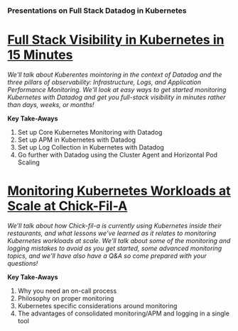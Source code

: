 ### Presentations on Full Stack Datadog in Kubernetes

# [Full Stack Visibility in Kubernetes in 15 Minutes](https://github.com/themsquared/full-stack-k8s-datadog/blob/master/Presentations/Full%20Stack%20Visibility%20in%20Kubernetes%20in%2015%20Minutes.pdf)

*We'll talk about Kuberentes mointoring in the context of Datadog and the three pillars of observability: Infrastructure, Logs, and Application Performance Monitoring. We'll look at easy ways to get started monitoring Kubernetes with Datadog and get you full-stack visibility in minutes rather than days, weeks, or months!*

**Key Take-Aways**
1) Set up Core Kubernetes Monitoring with Datadog
2) Set up APM in Kubernetes with Datadog
3) Set up Log Collection in Kubernetes with Datadog
4) Go further with Datadog using the Cluster Agent and Horizontal Pod Scaling

# [Monitoring Kubernetes Workloads at Scale at Chick-Fil-A](https://github.com/themsquared/full-stack-k8s-datadog/blob/master/Presentations/Monitoring%20Kubernetes%20at%20scale.pdf)

*We’ll talk about how Chick-fil-a is currently using Kubernetes inside their restaurants, and what lessons we’ve learned as it relates to monitoring Kubernetes workloads at scale. We’ll talk about some of the monitoring and logging mistakes to avoid as you get started, some advanced monitoring topics, and we’ll have also have a Q&A so come prepared with your questions!*

**Key Take-Aways**
1) Why you need an on-call process
2) Philosophy on proper monitoring
3) Kubernetes specific considerations around monitoring
4) The advantages of consolidated monitoring/APM and logging in a single tool
